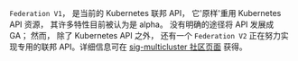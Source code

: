 <!--
`Federation V1`, the current Kubernetes federation API which reuses the Kubernetes API resources 'as is', is currently considered alpha for many of its features. There is no clear path to evolve the API to GA; however, there is a `Federation V2` effort in progress to implement a dedicated federation API apart from the Kubernetes API. The details are available at [sig-multicluster community page](https://github.com/kubernetes/community/tree/master/sig-multicluster).
-->

`Federation V1`， 是当前的 Kubernetes 联邦 API， 它'原样'重用 Kubernetes API 资源， 其许多特性目前被认为是 alpha。 没有明确的途径将 API 发展成 GA； 然而， 除了 Kubernetes API 之外， 还有一个 `Federation V2` 正在努力实现专用的联邦 API。详细信息可在 [sig-multicluster 社区页面](https://github.com/kubernetes/community/tree/master/sig-multicluster) 获得。
